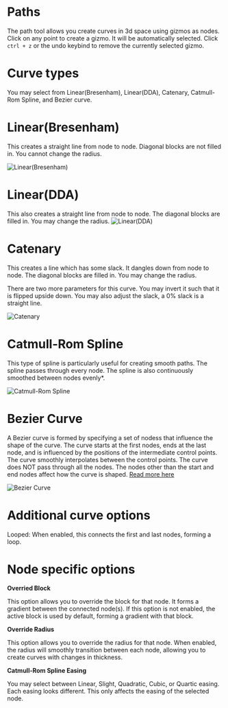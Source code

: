 # Paths

The path tool allows you create curves in 3d space using gizmos as nodes. Click on any point to create a gizmo. It will be automatically selected. Click `ctrl + z` or the undo keybind to remove the currently selected gizmo.

# Curve types

You may select from Linear(Bresenham), Linear(DDA), Catenary, Catmull-Rom Spline, and Bezier curve.

# Linear(Bresenham)

This creates a straight line from node to node. Diagonal blocks are not filled in. You cannot change the radius.

![Linear(Bresenham)](https://imagedelivery.net/W9K_l6ndK9x4x8m3rurakg/5fd8e02b-0698-453c-8f90-cbd716807d00/original)

# Linear(DDA)

This also creates a straight line from node to node. The diagonal blocks are filled in. You may change the radius.
![Linear(DDA)](https://imagedelivery.net/W9K_l6ndK9x4x8m3rurakg/b9d88f87-5f1a-4e87-deb1-60a6485e1300/original)

# Catenary

This creates a line which has some slack. It dangles down from node to node. The diagonal blocks are filled in. You may change the radius.

There are two more parameters for this curve. You may invert it such that it is flipped upside down. You may also adjust the slack, a 0% slack is a straight line.

![Catenary](https://imagedelivery.net/W9K_l6ndK9x4x8m3rurakg/90849c39-9774-4ad7-377a-efed21509400/original)

# Catmull-Rom Spline
This type of spline is particularly useful for creating smooth paths. The spline passes through every node. The spline is also continuously smoothed between nodes evenly*.

![Catmull-Rom Spline](https://imagedelivery.net/W9K_l6ndK9x4x8m3rurakg/d2b12da7-3514-4be9-6ba1-3ae1d589d900/original)

# Bezier Curve

A Bezier curve is formed by specifying a set of nodess that influence the shape of the curve. The curve starts at the first nodes, ends at the last node, and is influenced by the positions of the intermediate control points. The curve smoothly interpolates between the control points. The curve does NOT pass through all the nodes. The nodes other than the start and end nodes affect how the curve is shaped.
[Read more here](https://www.wikiwand.com/en/B%C3%A9zier_curve)

![Bezier Curve](https://imagedelivery.net/W9K_l6ndK9x4x8m3rurakg/24a41357-17ef-4403-8ecd-6994d06cad00/original)

# Additional curve options

Looped: When enabled, this connects the first and last nodes, forming a loop.

# Node specific options

**Overried Block**

This option allows you to override the block for that node. It forms a gradient between the connected node(s). If this option is not enabled, the active block is used by default, forming a gradient with that block.

**Override Radius**

This option allows you to override the radius for that node. When enabled, the radius will smoothly transition between each node, allowing you to create curves with changes in thickness.

**Catmull-Rom Spline Easing**

You may select between Linear, Slight, Quadratic, Cubic, or Quartic easing. Each easing looks different. This only affects the easing of the selected node.